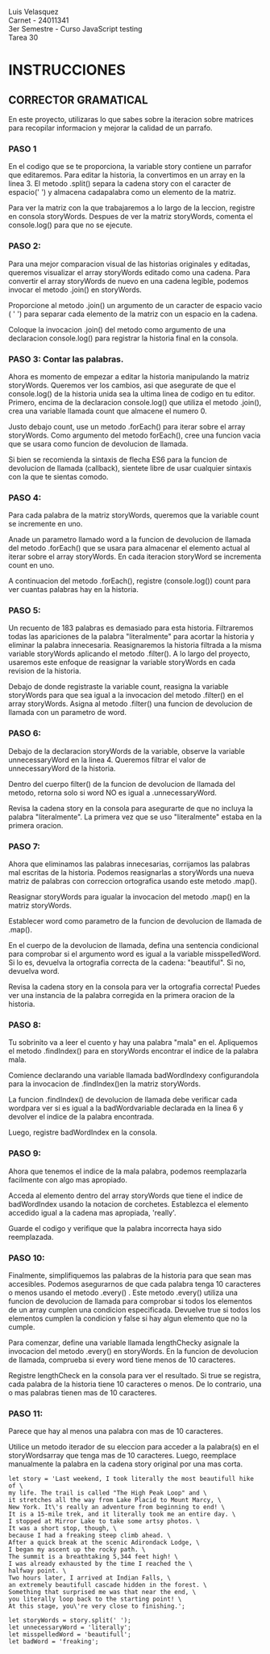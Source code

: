 Luis Velasquez  
Carnet - 24011341  
3er Semestre - Curso JavaScript testing  
Tarea 30  

# INSTRUCCIONES

## CORRECTOR GRAMATICAL

En este proyecto, utilizaras lo que sabes sobre
la iteracion sobre matrices para recopilar
informacion y mejorar la calidad de un parrafo.


### PASO 1
En el codigo que se te proporciona, la variable story
contiene un parrafor que editaremos.
Para editar la historia, la convertimos en un array
en la linea 3.
El metodo .split() separa la cadena story con el caracter
de espacio(' ') y almacena cadapalabra como un
elemento de la matriz.

Para ver la matriz con la que trabajaremos a lo
largo de la leccion, registre en consola storyWords.
Despues de ver la matriz storyWords, comenta el
console.log() para que no se ejecute.

### PASO 2:
Para una mejor comparacion visual de las historias originales y editadas,
queremos visualizar el array storyWords editado como una cadena.
Para convertir el array storyWords de nuevo en una cadena legible,
podemos invocar el metodo .join() en storyWords.

Proporcione al metodo .join() un argumento de un caracter de espacio vacio
( ' ') para separar cada elemento de la matriz con un espacio en la cadena.

Coloque la invocacion .join() del metodo como argumento de una
declaracion console.log() para registrar la historia final en la consola.

### PASO 3: Contar las palabras.

Ahora es momento de empezar a editar la historia manipulando la
matriz storyWords. Queremos ver los cambios, asi que asegurate de que
el console.log() de la historia unida sea la ultima linea de codigo en tu editor.
Primero, encima de la declaracion console.log() que utiliza el metodo .join(),
crea una variable llamada count que almacene el numero 0.

Justo debajo count, use un metodo .forEach() para iterar sobre el
array storyWords. Como argumento del metodo forEach(), cree una funcion
vacia que se usara como funcion de devolucion de llamada.

Si bien se recomienda la sintaxis de flecha ES6 para la funcion de devolucion
de llamada (callback), sientete libre de usar cualquier sintaxis con la que
te sientas comodo.

### PASO 4:
Para cada palabra de la matriz storyWords, queremos que la variable
count se incremente en uno.

Anade un parametro llamado word a la funcion de devolucion de llamada
del metodo .forEach() que se usara para almacenar el elemento actual al
iterar sobre el array storyWords. En cada iteracion storyWord se incrementa
count en uno.

A continuacion del metodo .forEach(), registre (console.log()) count para
ver cuantas palabras hay en la historia.


### PASO 5:
Un recuento de 183 palabras es demasiado para esta historia.
Filtraremos todas las apariciones de la palabra "literalmente"
para acortar la historia y eliminar la palabra innecesaria.
Reasignaremos la historia filtrada a la misma variable storyWords aplicando
el metodo .filter(). A lo largo del proyecto, usaremos este enfoque de
reasignar la variable storyWords en cada revision de la historia.

Debajo de donde registraste la variable count, reasigna la
variable storyWords para que sea igual a la invocacion del metodo .filter()
en el array storyWords. Asigna al metodo .filter() una funcion de
devolucion de llamada con un parametro de word.

### PASO 6:
Debajo de la declaracion storyWords de la variable, observe la variable
unnecessaryWord en la linea 4. Queremos filtrar el valor de unnecessaryWord
de la historia.

Dentro del cuerpo filter() de la funcion de devolucion de llamada del metodo,
retorna solo si word NO es igual a .unnecessaryWord.

Revisa la cadena story en la consola para asegurarte de que no incluya la
palabra "literalmente". La primera vez que se uso "literalmente"
estaba en la primera oracion.


### PASO 7:
Ahora que eliminamos las palabras innecesarias, corrijamos las palabras mal
escritas de la historia. Podemos reasignarlas a storyWords una nueva matriz
de palabras con correccion ortografica usando este metodo .map().

Reasignar storyWords para igualar la invocacion del metodo .map() en la
matriz storyWords.

Establecer word como parametro de la funcion de devolucion de llamada de .map().

En el cuerpo de la devolucion de llamada, defina una sentencia condicional
para comprobar si el argumento word es igual a la variable misspelledWord.
Si lo es, devuelva la ortografia correcta de la cadena: "beautiful".
Si no, devuelva word.

Revisa la cadena story en la consola para ver la ortografia correcta!
Puedes ver una instancia de la palabra corregida en la primera oracion de la historia.


### PASO 8:
Tu sobrinito va a leer el cuento y hay una palabra "mala" en el.
Apliquemos el metodo .findIndex() para en storyWords encontrar el indice de
la palabra mala.

Comience declarando una variable llamada badWordIndexy configurandola para
la invocacion de .findIndex()en la matriz storyWords.

La funcion .findIndex() de devolucion de llamada debe verificar cada
wordpara ver si es igual a la badWordvariable declarada en la linea 6 y
devolver el indice de la palabra encontrada.

Luego, registre badWordIndex en la consola.

### PASO 9:
Ahora que tenemos el indice de la mala palabra, podemos reemplazarla
facilmente con algo mas apropiado.

Acceda al elemento dentro del array storyWords que tiene el indice de
badWordIndex usando la notacion de corchetes. Establezca el elemento
accedido igual a la cadena mas apropiada, 'really'.

Guarde el codigo y verifique que la palabra incorrecta haya sido reemplazada.

### PASO 10:
Finalmente, simplifiquemos las palabras de la historia para que sean mas
accesibles. Podemos asegurarnos de que cada palabra tenga 10 caracteres o
menos usando el metodo .every() . Este metodo .every() utiliza una funcion
de devolucion de llamada para comprobar si todos los elementos de un array
cumplen una condicion especificada. Devuelve true si todos los elementos
cumplen la condicion y false si hay algun elemento que no la cumple.

Para comenzar, define una variable llamada lengthChecky asignale la
invocacion del metodo .every() en storyWords. En la funcion de devolucion
de llamada, comprueba si every word tiene menos de 10 caracteres.

Registre  lengthCheck en la consola para ver el resultado. Si true se
registra, cada palabra de la historia tiene 10 caracteres o menos.
De lo contrario, una o mas palabras tienen mas de 10 caracteres.

### PASO 11:
Parece que hay al menos una palabra con mas de 10 caracteres.

Utilice un metodo iterador de su eleccion para acceder a la palabra(s)
en el storyWordsarray que tenga mas de 10 caracteres.
Luego, reemplace manualmente la palabra en la cadena story original por una
mas corta.


    let story = 'Last weekend, I took literally the most beautifull hike of \
    my life. The trail is called "The High Peak Loop" and \
    it stretches all the way from Lake Placid to Mount Marcy, \
    New York. It\'s really an adventure from beginning to end! \
    It is a 15-mile trek, and it literally took me an entire day. \
    I stopped at Mirror Lake to take some artsy photos. \
    It was a short stop, though, \
    because I had a freaking steep climb ahead. \
    After a quick break at the scenic Adirondack Lodge, \
    I began my ascent up the rocky path. \
    The summit is a breathtaking 5,344 feet high! \
    I was already exhausted by the time I reached the \
    halfway point. \
    Two hours later, I arrived at Indian Falls, \
    an extremely beautifull cascade hidden in the forest. \
    Something that surprised me was that near the end, \
    you literally loop back to the starting point! \
    At this stage, you\'re very close to finishing.';

    let storyWords = story.split(' ');
    let unnecessaryWord = 'literally';
    let misspelledWord = 'beautifull';
    let badWord = 'freaking';